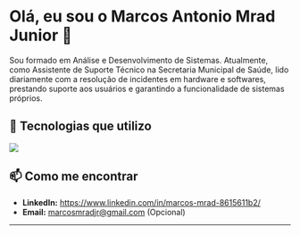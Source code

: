 # Olá, eu sou o Marcos Antonio Mrad Junior  👋

Sou formado em Análise e Desenvolvimento de Sistemas. Atualmente, como Assistente de Suporte Técnico na Secretaria Municipal de Saúde, lido diariamente com a resolução de incidentes em hardware e softwares, prestando suporte aos usuários e garantindo a funcionalidade de sistemas próprios.

## 🚀 Tecnologias que utilizo

<p align="left">
  <a href="https://skillicons.dev">
    <img src="https://skillicons.dev/icons?i=java,spring,mysql" />
  </a>
</p>

## 📫 Como me encontrar

* **LinkedIn:** https://www.linkedin.com/in/marcos-mrad-8615611b2/
* **Email:** marcosmradjr@gmail.com (Opcional)

---
